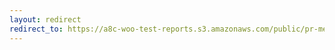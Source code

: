 ```yaml
---
layout: redirect
redirect_to: https://a8c-woo-test-reports.s3.amazonaws.com/public/pr-merge/40361/e2e/index.html
---
```

